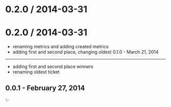 
0.2.0 / 2014-03-31
==================



0.2.0 / 2014-03-31
==================

 * renaming metrics and adding created metrics
 * adding first and second place, changing oldest
0.1.0 - March 21, 2014
-------------------------
- adding first and second place winners
- renaming oldest ticket

0.0.1 - February 27, 2014
-------------------------
:sparkles:
